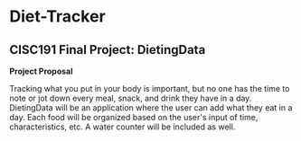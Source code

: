# Diet-Tracker
## CISC191 Final Project: DietingData

**Project Proposal**

Tracking what you put in your body is important, but no one has the time to note or jot down every meal, snack, and drink they have in a day. DietingData will be an application where the user can add what they eat in a day. Each food will be organized based on the user's input of time, characteristics, etc. A water counter will be included as well.
